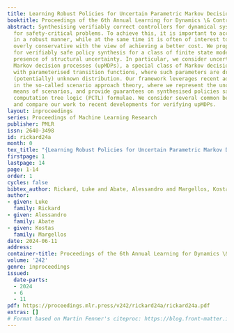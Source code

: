 ```yaml
---
title: Learning Robust Policies for Uncertain Parametric Markov Decision Processes
booktitle: Proceedings of the 6th Annual Learning for Dynamics \& Control Conference
abstract: Synthesising verifiably correct controllers for dynamical systems is crucial
  for safety-critical problems. To achieve this, it is important to account for uncertainty
  in a robust manner, while at the same time it is often of interest to avoid being
  overly conservative with the view of achieving a better cost. We propose a method
  for verifiably safe policy synthesis for a class of finite state models, under the
  presence of structural uncertainty. In particular, we consider uncertain parametric
  Markov decision processes (upMDPs), a special class of Markov decision processes,
  with parameterised transition functions, where such parameters are drawn from a
  (potentially) unknown distribution. Our framework leverages recent advancements
  in the so-called scenario approach theory, where we represent the uncertainty by
  means of scenarios, and provide guarantees on synthesised policies satisfying probabilistic
  computation tree logic (PCTL) formulae. We consider several common benchmarks/problems
  and compare our work to recent developments for verifying upMDPs.
layout: inproceedings
series: Proceedings of Machine Learning Research
publisher: PMLR
issn: 2640-3498
id: rickard24a
month: 0
tex_title: "{Learning Robust Policies for Uncertain Parametric Markov Decision Processes}"
firstpage: 1
lastpage: 14
page: 1-14
order: 1
cycles: false
bibtex_author: Rickard, Luke and Abate, Alessandro and Margellos, Kostas
author:
- given: Luke
  family: Rickard
- given: Alessandro
  family: Abate
- given: Kostas
  family: Margellos
date: 2024-06-11
address:
container-title: Proceedings of the 6th Annual Learning for Dynamics \& Control Conference
volume: '242'
genre: inproceedings
issued:
  date-parts:
  - 2024
  - 6
  - 11
pdf: https://proceedings.mlr.press/v242/rickard24a/rickard24a.pdf
extras: []
# Format based on Martin Fenner's citeproc: https://blog.front-matter.io/posts/citeproc-yaml-for-bibliographies/
---
```


